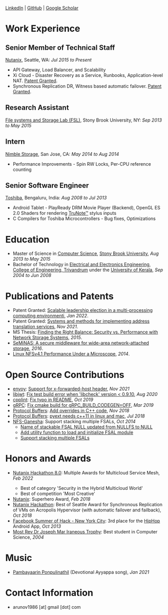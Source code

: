 [LinkedIn](https://www.linkedin.com/in/arunov/) | [GitHub](https://www.github.com/arunov/) | [Google Scholar](https://scholar.google.com/citations?hl=en&user=S0O40kUAAAAJ)

# Work Experience
## Senior Member of Technical Staff
[Nutanix](https://www.nutanix.com/), Seattle, WA: _Jul 2015 to Present_

- API Gateway, Load Balancer, and Scalability
- Xi Cloud - Disaster Recovery as a Service, Runbooks, Application-level NAT. [Patent Granted](https://patents.google.com/patent/US11171913B2/en).
- Synchronous Replication DR, Witness based automatic failover. [Patent Granted](https://patents.google.com/patent/US11218418B2/en).

## Research Assistant
[File systems and Storage Lab (FSL)](http://www.fsl.cs.stonybrook.edu/), Stony Brook University, NY: _Sep 2013 to May 2015_


## Intern
[Nimble Storage](https://www.hpe.com/us/en/storage/nimble.html), San Jose, CA: _May 2014 to Aug 2014_

- Performance Improvements - Spin RW Locks, Per-CPU reference counting

## Senior Software Engineer
[Toshiba](http://www.toshiba-tsip.com/tsip/), Bengaluru, India: _Aug 2008 to Jul 2013_

- Android Tablet - PlayReady DRM Movie Player (Backend), OpenGL ES 2.0 Shaders for rendering [TruNote&trade;](https://www.youtube.com/watch?v=kJFNmfYMTzA) stylus inputs
- C Compilers for Toshiba Microcontrollers - Bug fixes, Optimizations

# Education
- Master of Science in [Computer Science](https://www.cs.stonybrook.edu/), [Stony Brook University](https://www.stonybrook.edu/), _Aug 2013 to May 2015_
- Bachelor of Technology in [Electrical and Electronics Engineering](http://www.ee.cet.ac.in/), [College of Engineering, Trivandrum](http://www.cet.ac.in/) under the [University of Kerala](http://www.keralauniversity.ac.in/), _Sep 2004 to Jun 2008_

# Publications and Patents
- Patent Granted: [Scalable leadership election in a multi-processing computing environmenti](https://patents.google.com/patent/US11218418B2/en), _Jan 2022_.
- Patent Granted: [Systems and methods for implementing address translation services](https://patents.google.com/patent/US11171913B2/en), _Nov 2021_.
- MS Thesis: [Finding the Right Balance: Security vs. Performance with Network Storage Systems](https://www.fsl.cs.sunysb.edu/docs/arun-msthesis/arun-msthesis.pdf), _2015_.
- [SeMiNAS: A secure middleware for wide-area network-attached storage](https://www.fsl.cs.stonybrook.edu/docs/nfs4perf/seminas-systor16.pdf), _2016_.
- [Linux NFSv4.1 Performance Under a Microscope](https://www.filesystems.org/docs/nfs4perf/nfs4perf-microscope.pdf), _2014_.

# Open Source Contributions
- [envoy](https://www.envoyproxy.io/): [Support for x-forwarded-host header](https://github.com/envoyproxy/envoy/pull/18639), _Nov 2021_
- [libjwt](http://benmcollins.github.io/libjwt/): [Fix test build error when 'libcheck' version < 0.9.10](https://github.com/benmcollins/libjwt/pull/135), _Aug 2020_
- [cpplint](https://google.github.io/styleguide/): [Fix typo in README](https://github.com/cpplint/cpplint/pull/109), _Oct 2019_
- [gRPC](https://grpc.io/): [Fix cmake build for gRPC_BUILD_CODEGEN=OFF](https://github.com/grpc/grpc/pull/17982), _Mar 2019_
- [Protocol Buffers](https://developers.google.com/protocol-buffers): [Add overrides in C++ code](https://github.com/protocolbuffers/protobuf/pull/5375), _Nov 2018_
- [Protocol Buffers](https://developers.google.com/protocol-buffers): [pyext needs c++11 in linux and mac](https://github.com/protocolbuffers/protobuf/pull/4930), _Jul 2018_
- [NFS-Ganesha](https://nfs-ganesha.github.io/): Support stacking multiple FSALs, _Oct 2014_
  - [Name of stackable FSAL NULL updated from NULLFS to NULL](https://github.com/nfs-ganesha/nfs-ganesha/commit/0a049d5949886a05244698aa8628203e3065f2c0)
  - [Add utility function to load and initialize FSAL module](https://github.com/nfs-ganesha/nfs-ganesha/commit/23075a5857a784e8db5eafb8eea4f5252c3e182c)
  - [Support stacking multiple FSALs](https://github.com/nfs-ganesha/nfs-ganesha/commit/216b9a2f2ff4b2d5657a8781699a768f691e0416)

# Honors and Awards
- [Nutanix Hackathon 8.0](https://www.youtube.com/watch?v=cn6VzcnAMms): Multiple Awards for Multicloud Service Mesh, _Feb 2022_</li>
  - Best of category 'Security in the Hybrid Multicloud World'
  - Best of competition 'Most Creative'
- [Nutanix](https://www.nutanix.com/): Superhero Award, _Feb 2018_
- [Nutanix Hackathon](https://www.youtube.com/watch?v=cn6VzcnAMms): Best of Seattle Award for Synchronous Replication of VMs on Acropolis Hypervisor (with automatic failover and failback), _Oct 2018_
- [Facebook Summer of Hack - New York City](https://www.facebook.com/events/149609545248155/): 3rd place for the [HipHop](https://github.com/arunov/hiphop) Android App, _Oct 2013_
- [Most Rev Dr Joseph Mar Iraneous Trophy](http://stthomascentralschool.edu.in/about.aspx): Best student in Computer Science, _2004_

# Music
- [Pambayaarin Ponpulinathil](https://youtu.be/9mvjJXvCsAQ) (Devotional Ayyappa song), _Jan 2021_

# Contact Information
- arunov1986 [at] gmail [dot] com

